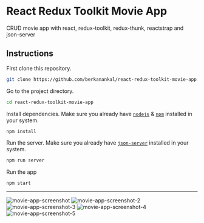 # React Redux Toolkit Movie App
CRUD movie app with react, redux-toolkit, redux-thunk, reactstrap and json-server

## Instructions

First clone this repository.
```bash
git clone https://github.com/berkanankal/react-redux-toolkit-movie-app.git
```

Go to the project directory.
```bash
cd react-redux-toolkit-movie-app
```

Install dependencies. Make sure you already have [`nodejs`](https://nodejs.org/en/) & [`npm`](https://www.npmjs.com/) installed in your system.
```bash
npm install
```

Run the server. Make sure you already have [`json-server`](https://www.npmjs.com/package/json-server) installed in your system.
```bash
npm run server
```

Run the app
```bash
npm start
```

---

![movie-app-screenshot](https://user-images.githubusercontent.com/67144252/143582794-6387272b-60e1-4015-8bef-eb36e9ff1f24.png)
![movie-app-screenshot-2](https://user-images.githubusercontent.com/67144252/143584772-b3198ea6-bc04-4af1-b3bc-f638f9661a0b.png)
![movie-app-screenshot-3](https://user-images.githubusercontent.com/67144252/143584779-11ea51ff-ee32-4fc5-b8bf-485800394462.png)
![movie-app-screenshot-4](https://user-images.githubusercontent.com/67144252/143584814-29a63a8a-ddfe-4503-8d41-d6a77f6e6a7a.png)
![movie-app-screenshot-5](https://user-images.githubusercontent.com/67144252/143584819-7b15de7a-7b02-4af7-85ac-b80455c8f200.png)
